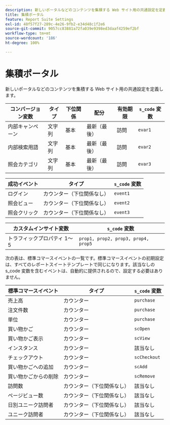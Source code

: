 ```yaml
---
description: 新しいポータルなどのコンテンツを集積する Web サイト用の共通設定を定義します。
title: 集積ポータル
feature: Report Suite Settings
exl-id: 48f57f27-289c-4e26-9fb2-e34d48c1f2e6
source-git-commit: 9057cc83881a72fa039e9398ed3daaf4259ef2bf
workflow-type: tm+mt
source-wordcount: '186'
ht-degree: 100%

---
```


# 集積ポータル

新しいポータルなどのコンテンツを集積する Web サイト用の共通設定を定義します。

| コンバージョン変数 | タイプ | 下位関係 | 配分 | 有効期限 | `s_code` 変数 |
|---|---|---|---|---|---|
| 内部キャンペーン | 文字列 | 基本 | 最新（最後） | 訪問 | `evar1` |
| 内部検索用語 | 文字列 | 基本 | 最新（最後） | 訪問 | `evar2` |
| 照会カテゴリ | 文字列 | 基本 | 最新（最後） | 訪問 | `evar3` |

| 成功イベント | タイプ | `s_code` 変数 |
|---|---|---|
| ログイン | カウンター（下位関係なし） | `event1` |
| 照会ビュー | カウンター（下位関係なし） | `event2` |
| 照会クリック | カウンター（下位関係なし） | `event3` |

| カスタムインサイト変数 | `s_code` 変数 |
|---|---|
| トラフィックプロパティ 1～5 | `prop1, prop2, prop3, prop4, prop5` |

次の表は、標準コマースイベントの一覧です。標準コマースイベントの初期設定は、すべてのレポートスイートテンプレートで同じになります。該当なしの s_code 変数を含むイベントは、自動的に提供されるので、設定する必要はありません。

| 標準コマースイベント | タイプ | `s_code` 変数 |
|---|---|---|
| 売上高 | カウンター | `purchase` |
| 注文件数 | カウンター | `purchase` |
| 単位 | カウンター | `purchase` |
| 買い物かご | カウンター | `scOpen` |
| 買い物かご表示 | カウンター | `scView` |
| インスタンス | カウンター | 該当なし |
| チェックアウト | カウンター | `scCheckout` |
| 買い物かごへの追加 | カウンター | `scAdd` |
| 買い物かごからの削除 | カウンター | `scRemove` |
| 訪問数 | カウンター（下位関係なし） | 該当なし |
| ページビュー数 | カウンター（下位関係なし） | 該当なし |
| 日別ユニーク訪問者 | カウンター（下位関係なし） | 該当なし |
| ユニーク訪問者 | カウンター（下位関係なし） | 該当なし |
